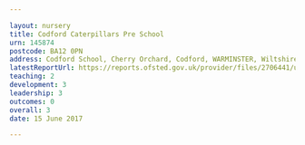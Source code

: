 ```yaml
---

layout: nursery
title: Codford Caterpillars Pre School
urn: 145874
postcode: BA12 0PN
address: Codford School, Cherry Orchard, Codford, WARMINSTER, Wiltshire, BA12 0PN
latestReportUrl: https://reports.ofsted.gov.uk/provider/files/2706441/urn/145874.pdf
teaching: 2
development: 3
leadership: 3
outcomes: 0
overall: 3
date: 15 June 2017

---
```

